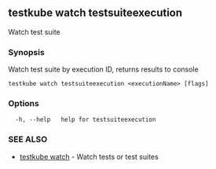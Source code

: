 ## testkube watch testsuiteexecution

Watch test suite

### Synopsis

Watch test suite by execution ID, returns results to console

```
testkube watch testsuiteexecution <executionName> [flags]
```

### Options

```
  -h, --help   help for testsuiteexecution
```

### SEE ALSO

* [testkube watch](testkube_watch.md)	 - Watch tests or test suites

